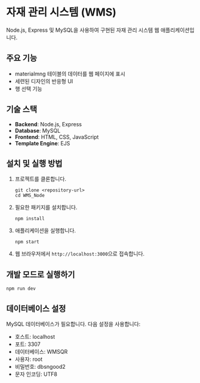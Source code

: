 # 자재 관리 시스템 (WMS)

Node.js, Express 및 MySQL을 사용하여 구현된 자재 관리 시스템 웹 애플리케이션입니다.

## 주요 기능

- materialmng 테이블의 데이터를 웹 페이지에 표시
- 세련된 디자인의 반응형 UI
- 행 선택 기능

## 기술 스택

- **Backend**: Node.js, Express
- **Database**: MySQL
- **Frontend**: HTML, CSS, JavaScript
- **Template Engine**: EJS

## 설치 및 실행 방법

1. 프로젝트를 클론합니다.
   ```
   git clone <repository-url>
   cd WMS_Node
   ```

2. 필요한 패키지를 설치합니다.
   ```
   npm install
   ```

3. 애플리케이션을 실행합니다.
   ```
   npm start
   ```

4. 웹 브라우저에서 `http://localhost:3000`으로 접속합니다.

## 개발 모드로 실행하기

```
npm run dev
```

## 데이터베이스 설정

MySQL 데이터베이스가 필요합니다. 다음 설정을 사용합니다:

- 호스트: localhost
- 포트: 3307
- 데이터베이스: WMSQR
- 사용자: root
- 비밀번호: dbsngood2
- 문자 인코딩: UTF8 